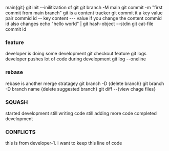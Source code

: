 main{git}
git init --inilitization of git
git branch -M main
git commit -m "first commit from main branch"
git is a content tracker 
git  commit it a key value pair
commid id -- key
content --- value
if you change the content commid id also changes
echo "hello world" | git hash-object --stdin
git cat-file commit id
### feature
developer is doing some development
git checkout feature
git logs 
developer pushes lot of code during development
git log --oneline
### rebase
rebase is another merge stratagey
git branch -D {delete branch}
git branch -D branch name {delete suggested branch}
git diff --{view chage files}
### SQUASH
started development
still writing code
still adding more code
completed development
### CONFLICTS
this is from developer-1. i want to keep this line of code